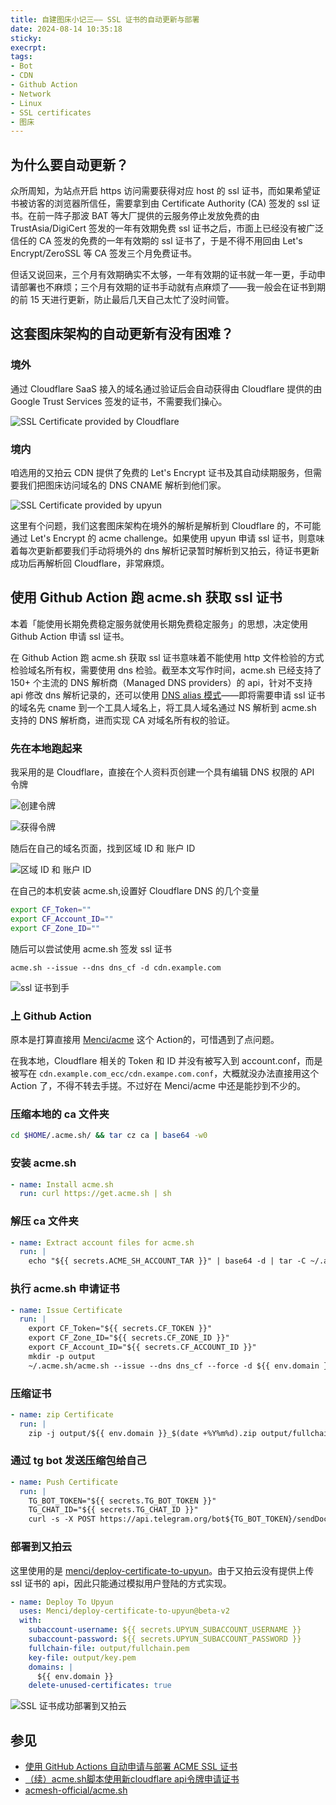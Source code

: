 ```yaml
---
title: 自建图床小记三—— SSL 证书的自动更新与部署
date: 2024-08-14 10:35:18
sticky:
execrpt:
tags:
- Bot
- CDN
- Github Action
- Network
- Linux
- SSL certificates
- 图床
---
```


## 为什么要自动更新？

众所周知，为站点开启 https 访问需要获得对应 host 的 ssl 证书，而如果希望证书被访客的浏览器所信任，需要拿到由 Certificate Authority (CA) 签发的 ssl 证书。在前一阵子那波 BAT 等大厂提供的云服务停止发放免费的由 TrustAsia/DigiCert 签发的一年有效期免费 ssl 证书之后，市面上已经没有被广泛信任的 CA 签发的免费的一年有效期的 ssl 证书了，于是不得不用回由 Let's Encrypt/ZeroSSL 等 CA 签发三个月免费证书。

但话又说回来，三个月有效期确实不太够，一年有效期的证书就一年一更，手动申请部署也不麻烦；三个月有效期的证书手动就有点麻烦了——我一般会在证书到期的前 15 天进行更新，防止最后几天自己太忙了没时间管。

## 这套图床架构的自动更新有没有困难？

### 境外

通过 Cloudflare SaaS 接入的域名通过验证后会自动获得由 Cloudflare 提供的由 Google Trust Services 签发的证书，不需要我们操心。

![SSL Certificate provided by Cloudflare](https://cdn.zhullyb.top/uploads/2024/08/14/831d714565906.webp)

### 境内

咱选用的又拍云 CDN 提供了免费的 Let's Encrypt 证书及其自动续期服务，但需要我们把图床访问域名的 DNS CNAME 解析到他们家。

![SSL Certificate provided by upyun](https://cdn.zhullyb.top/uploads/2024/08/14/b16f7752ef522.webp)

这里有个问题，我们这套图床架构在境外的解析是解析到 Cloudflare 的，不可能通过 Let's Encrypt 的 acme challenge。如果使用 upyun 申请 ssl 证书，则意味着每次更新都要我们手动将境外的 dns 解析记录暂时解析到又拍云，待证书更新成功后再解析回 Cloudflare，非常麻烦。

## 使用 Github Action 跑 acme.sh 获取 ssl 证书

本着「能使用长期免费稳定服务就使用长期免费稳定服务」的思想，决定使用 Github Action 申请 ssl 证书。

在 Github Action 跑 acme.sh 获取 ssl 证书意味着不能使用 http 文件检验的方式检验域名所有权，需要使用 dns 检验。截至本文写作时间，acme.sh 已经支持了 150+ 个主流的 DNS 解析商（Managed DNS providers）的 api，针对不支持 api 修改 dns 解析记录的，还可以使用 [DNS alias 模式](https://github.com/acmesh-official/acme.sh/wiki/DNS-alias-mode)——即将需要申请 ssl 证书的域名先 cname 到一个工具人域名上，将工具人域名通过 NS 解析到 acme.sh 支持的 DNS 解析商，进而实现 CA 对域名所有权的验证。

### 先在本地跑起来

我采用的是 Cloudflare，直接在个人资料页创建一个具有编辑 DNS 权限的 API 令牌

![创建令牌](https://cdn.zhullyb.top/uploads/2024/08/14/c0262d4aea708.webp)

![获得令牌](https://cdn.zhullyb.top/uploads/2024/08/14/f30bfc93970bc.webp)

随后在自己的域名页面，找到区域 ID 和 账户 ID

![区域 ID 和 账户 ID](https://cdn.zhullyb.top/uploads/2024/08/14/4c8d4a2019812.webp)

在自己的本机安装 acme.sh,设置好 Cloudflare DNS 的几个变量

```bash
export CF_Token=""
export CF_Account_ID=""
export CF_Zone_ID=""
```

随后可以尝试使用 acme.sh 签发 ssl 证书

```
acme.sh --issue --dns dns_cf -d cdn.example.com
```

![ssl 证书到手](https://cdn.zhullyb.top/uploads/2024/08/14/c78bc5afa3641.webp)

### 上 Github Action

原本是打算直接用 [Menci/acme](https://github.com/Menci/acme) 这个 Action的，可惜遇到了点问题。

在我本地，Cloudflare 相关的 Token 和 ID 并没有被写入到 account.conf，而是被写在 `cdn.example.com_ecc/cdn.exampe.com.conf`，大概就没办法直接用这个 Action 了，不得不转去手搓。不过好在 Menci/acme 中还是能抄到不少的。

### 压缩本地的 ca 文件夹

```bash
cd $HOME/.acme.sh/ && tar cz ca | base64 -w0
```

### 安装 acme.sh

```yaml
- name: Install acme.sh
  run: curl https://get.acme.sh | sh
```

### 解压 ca 文件夹

```yaml
- name: Extract account files for acme.sh
  run: |
    echo "${{ secrets.ACME_SH_ACCOUNT_TAR }}" | base64 -d | tar -C ~/.acme.sh -xz
```

### 执行 acme.sh 申请证书

```yaml
- name: Issue Certificate
  run: |
    export CF_Token="${{ secrets.CF_TOKEN }}"
    export CF_Zone_ID="${{ secrets.CF_ZONE_ID }}"
    export CF_Account_ID="${{ secrets.CF_ACCOUNT_ID }}"
    mkdir -p output
    ~/.acme.sh/acme.sh --issue --dns dns_cf --force -d ${{ env.domain }} --fullchain-file output/fullchain.pem --key-file output/key.pem
```

### 压缩证书

```yaml
- name: zip Certificate
  run: |
    zip -j output/${{ env.domain }}_$(date +%Y%m%d).zip output/fullchain.pem output/key.pem
```

### 通过 tg bot 发送压缩包给自己

```yaml
- name: Push Certificate
  run: |
    TG_BOT_TOKEN="${{ secrets.TG_BOT_TOKEN }}"
    TG_CHAT_ID="${{ secrets.TG_CHAT_ID }}"
    curl -s -X POST https://api.telegram.org/bot${TG_BOT_TOKEN}/sendDocument -F chat_id=${TG_CHAT_ID} -F document="@output/${{ env.domain }}_$(date +%Y%m%d).zip"
```

### 部署到又拍云

这里使用的是 [menci/deploy-certificate-to-upyun](https://github.com/Menci/deploy-certificate-to-upyun/)。由于又拍云没有提供上传 ssl 证书的 api，因此只能通过模拟用户登陆的方式实现。

```yaml
- name: Deploy To Upyun
  uses: Menci/deploy-certificate-to-upyun@beta-v2
  with:
    subaccount-username: ${{ secrets.UPYUN_SUBACCOUNT_USERNAME }}
    subaccount-password: ${{ secrets.UPYUN_SUBACCOUNT_PASSWORD }}
    fullchain-file: output/fullchain.pem
    key-file: output/key.pem
    domains: |
      ${{ env.domain }}
    delete-unused-certificates: true
```

![SSL 证书成功部署到又拍云](https://cdn.zhullyb.top/uploads/2024/08/14/222a754d25c97.webp)

## 参见

- [使用 GitHub Actions 自动申请与部署 ACME SSL 证书](https://blog.men.ci/ssl-with-github-actions/)
- [（续）acme.sh脚本使用新cloudflare api令牌申请证书](https://shiping.date/82.html)
- [acmesh-official/acme.sh](https://github.com/acmesh-official/acme.sh)
